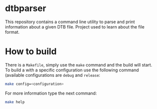 # dtbparser
This repository contains a command line utility to parse and print information about a given DTB file. Project used to learn about the file format.

# How to build
There is a `Makefile`, simply use the `make` command and the build will start. To build a with a specific configuration use the following command (available configurations are `debug` and `release`:

```bash
make config=<configuration>
```

For more information type the next command:

```bash
make help
```
